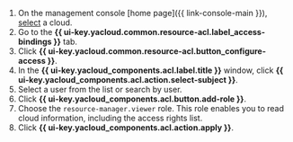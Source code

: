 1. On the management console [home page]({{ link-console-main }}), [select](../../resource-manager/operations/cloud/switch-cloud.md) a cloud.
1. Go to the **{{ ui-key.yacloud.common.resource-acl.label_access-bindings }}** tab.
1. Click **{{ ui-key.yacloud.common.resource-acl.button_configure-access }}**.
1. In the **{{ ui-key.yacloud_components.acl.label.title }}** window, click **{{ ui-key.yacloud_components.acl.action.select-subject }}**.
1. Select a user from the list or search by user.
1. Click **{{ ui-key.yacloud_components.acl.button.add-role }}**.
1. Choose the `resource-manager.viewer` role. This role enables you to read cloud information, including the access rights list.
1. Click **{{ ui-key.yacloud_components.acl.action.apply }}**.